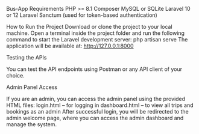 Bus-App
Requirements PHP >= 8.1 Composer MySQL or SQLite Laravel 10 or 12 Laravel Sanctum (used for token-based authentication)

How to Run the Project Download or clone the project to your local machine. Open a terminal inside the project folder and run the following command to start the Laravel development server: php artisan serve The application will be available at: http://127.0.0.1:8000

Testing the APIs

You can test the API endpoints using Postman or any API client of your choice.

Admin Panel Access

If you are an admin, you can access the admin panel using the provided HTML files: login.html – for logging in dashboard.html – to view all trips and bookings as an admin After successful login, you will be redirected to the admin welcome page, where you can access the admin dashboard and manage the system.
